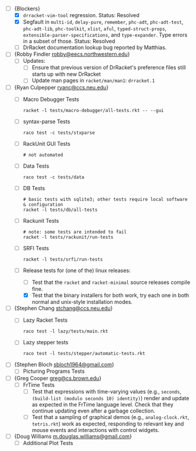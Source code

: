 * [ ] {Blockers}
  - [X] `drracket-vim-tool` regression.
        Status: Resolved
  - [X] Segfault in `multi-id`, `delay-pure`, `remember`, `phc-adt`, `phc-adt-test`, `phc-adt-lib`, `phc-toolkit`, `xlist`, `aful`, `typed-struct-props`, `extensible-parser-specifications`, and `type-expander`. Type errors in a subset of those.
        Status: Resolved
  - [ ] DrRacket documentation lookup bug reported by Matthias.

* [ ] {Robby Findler <robby@eecs.northwestern.edu>}
  - [ ] Updates:
     + [ ] Ensure that previous version of DrRacket's preference files still starts up with new DrRacket
     + [ ] Update man pages in `racket/man/man1`: `drracket.1`

* [ ] {Ryan Culpepper <ryanc@ccs.neu.edu>}
  - [ ] Macro Debugger Tests
    ```
    racket -l tests/macro-debugger/all-tests.rkt -- --gui
    ```

  - [ ] syntax-parse Tests
    ```
    raco test -c tests/stxparse
    ```

  - [ ] RackUnit GUI Tests
    ```
    # not automated
    ```

  - [ ] Data Tests
    ```
    raco test -c tests/data
    ```

  - [ ] DB Tests
    ```
    # basic tests with sqlite3; other tests require local software & configuration
    racket -l tests/db/all-tests
    ```

  - [ ] Rackunit Tests
    ```
    # note: some tests are intended to fail
    racket -l tests/rackunit/run-tests
    ```

  - [ ] SRFI Tests
    ```
    racket -l tests/srfi/run-tests
    ```

  - [ ] Release tests for (one of the) linux releases:
    + [ ] Test that the `racket` and `racket-minimal` source releases
        compile fine.
    + [x] Test that the binary installers for both work, try each one in
        both normal and unix-style installation modes.

* [ ] {Stephen Chang <stchang@ccs.neu.edu>}
  - [ ] Lazy Racket Tests
    
    ```
    raco test -l lazy/tests/main.rkt
    ```
  - [ ] Lazy stepper tests

    ```
    raco test -l tests/stepper/automatic-tests.rkt
    ```

* [ ] {Stephen Bloch <sbloch1964@gmail.com>}
  - [ ] Picturing Programs Tests

* [ ] {Greg Cooper <greg@cs.brown.edu>}
  - [ ] FrTime Tests
    + [ ] Test that expressions with time-varying values (e.g., `seconds`,
        `(build-list (modulo seconds 10) identity)`) render and update as
        expected in the FrTime language level. Check that they continue
        updating even after a garbage collection.
    + [ ] Test that a sampling of graphical demos (e.g., `analog-clock.rkt`,
        `tetris.rkt`) work as expected, responding to relevant key and mouse
        events and interactions with control widgets.

* [ ] {Doug Williams <m.douglas.williams@gmail.com>}
  - [ ] Additional Plot Tests
